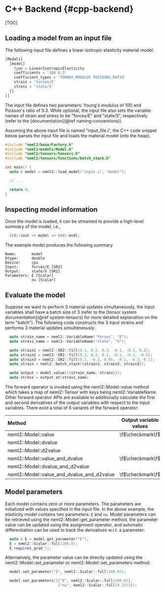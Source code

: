 # C++ Backend {#cpp-backend}

[TOC]

## Loading a model from an input file

The following input file defines a linear isotropic elasticity material model:

```python
[Models]
  [model]
    type = LinearIsotropicElasticity
    coefficients = '100 0.3'
    coefficient_types = 'YOUNGS_MODULUS POISSONS_RATIO'
    strain = 'forces/E'
    stress = 'state/S'
  []
[]
```

The input file defines two parameters: Young's modulus of 100 and Poisson's ratio of 0.3. While optional, the input file also sets the variable names of strain and stress to be "forces/E" and "state/S", respectively (refer to the [documentation](@ref naming-conventions)).

Assuming the above input file is named "input_file.i", the C++ code snippet below parses the input file and loads the material model (into the heap).

```cpp
#include "neml2/base/Factory.h"
#include "neml2/models/Model.h"
#include "neml2/tensors/tensors.h"
#include "neml2/tensors/functions/batch_stack.h"

int main() {
  auto & model = neml2::load_model("input.i", "model");

  // ...

  return 0;
}
```

## Inspecting model information

Once the model is loaded, it can be streamed to provide a high-level summary of the model, i.e.,
```cpp
  std::cout << model << std::endl;
```
The example model produces the following summary
```
Name:       model
Dtype:      double
Device:     cpu
Input:      forces/E [SR2]
Output:     state/S [SR2]
Parameters: E [Scalar]
            nu [Scalar]
```

## Evaluate the model

Suppose we want to perform 3 material updates simultaneously, the input variables shall have a batch size of 3 (refer to the [tensor system documentation](@ref system-tensors) for more detailed explanation on the term "batch"). The following code constructs the 3 input strains and performs 3 material updates _simultaneously_.

```cpp
  auto strain_name = neml2::VariableName("forces", "E");
  auto stress_name = neml2::VariableName("state", "S");

  auto strain1 = neml2::SR2::fill(0.1, 0.2, 0.3, -0.1, -0.1, 0.2);
  auto strain2 = neml2::SR2::fill(0.2, 0.2, 0.1, -0.1, -0.2, -0.5);
  auto strain3 = neml2::SR2::fill(0.3, -0.2, 0.05, -0.1, -0.3, 0.1);
  auto strain = neml2::batch_stack({strain1, strain2, strain3});

  auto output = model.value({{strain_name, strain}});
  auto stress = output.at(stress_name)
```

The forward operator is invoked using the neml2::Model::value method which takes a map of neml2::Tensor with keys being neml2::VariableName. Other forward operator APIs are available to additionally calculate the first and second derivatives of the output variables with respect to the input variables. There exist a total of 6 variants of the forward operator:

| Method                                     | Output variable values | 1st order derivatives | 2nd order derivatives |
| :----------------------------------------- | :--------------------: | :-------------------: | :-------------------: |
| neml2::Model::value                        |    \f$\checkmark\f$    |                       |                       |
| neml2::Model::dvalue                       |                        |   \f$\checkmark\f$    |                       |
| neml2::Model::d2value                      |                        |                       |   \f$\checkmark\f$    |
| neml2::Model::value_and_dvalue             |    \f$\checkmark\f$    |   \f$\checkmark\f$    |                       |
| neml2::Model::dvalue_and_d2value           |                        |   \f$\checkmark\f$    |   \f$\checkmark\f$    |
| neml2::Model::value_and_dvalue_and_d2value |    \f$\checkmark\f$    |   \f$\checkmark\f$    |   \f$\checkmark\f$    |


## Model parameters

Each model contains zero or more parameters. The parameters are initialized with values specified in the input file. In the above example, the elasticity model contains two parameters: `E` and `nu`. Model parameters can be retrieved using the neml2::Model::get_parameter method, the parameter value can be updated using the assignment operator, and automatic differentiation can be used to track the derivatives w.r.t. a parameter:
```cpp
  auto & E = model.get_parameter("E");
  E = neml2::Scalar::full(200.0);
  E.requires_grad_();
```
Alternatively, the parameter value can be directly updated using the neml2::Model::set_parameter or neml2::Model::set_parameters method:
```cpp
  model.set_parameter("E", neml2::Scalar::full(200.0));
```
```cpp
  model.set_parameters({{"E", neml2::Scalar::full(200.0)},
                        {"nu", neml2::Scalar::full(0.25)}});
```
